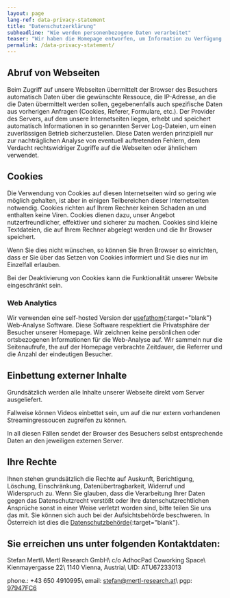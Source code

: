 ```yaml
---
layout: page
lang-ref: data-privacy-statement
title: "Datenschutzerklärung"
subheadline: "Wie werden personenbezogene Daten verarbeitet"
teaser: "Wir haben die Homepage entworfen, um Information zu Verfügung zu stellen und nicht um sie zu sammeln. Wir halten die Verarbeitung persönlicher Daten auf einem Minimum und verarbeiten etwaige personenbezogene Daten ausschließlich auf Grundlage der gesetzlichen Bestimmungen (DSGVO, TKG 2003). In diesen Datenschutzinformationen informieren wir Sie warum und wie personenbezogene Daten auf dieser Internetseite verarbeitet werden."
permalink: /data-privacy-statement/
---
```


##  Abruf von Webseiten
Beim Zugriff auf unsere Webseiten übermittelt der Browser des Besuchers automatisch Daten über die gewünschte Ressouce, die IP-Adresse, an die die Daten übermittelt werden sollen, gegebenenfalls auch spezifische Daten aus vorherigen Anfragen (Cookies, Referer, Formulare, etc.). Der Provider des Servers, auf dem unsere Internetseiten liegen, erhebt und speichert automatisch Informationen in so genannten Server Log-Dateien, um einen zuverlässigen Betrieb sicherzustellen. Diese Daten werden prinzipiell nur zur nachträglichen Analyse von eventuell auftretenden Fehlern, dem Verdacht rechtswidriger Zugriffe auf die Webseiten oder ähnlichem verwendet.

## Cookies
Die Verwendung von Cookies auf diesen Internetseiten wird so gering wie möglich gehalten, ist aber in einigen Teilbereichen dieser Internetseiten notwendig. Cookies richten auf Ihrem Rechner keinen
Schaden an und enthalten keine Viren. Cookies dienen dazu, unser Angebot nutzerfreundlicher, effektiver
und sicherer zu machen. Cookies sind kleine Textdateien, die auf Ihrem Rechner abgelegt werden und
die Ihr Browser speichert.

Wenn Sie dies nicht wünschen, so können Sie Ihren Browser so einrichten, dass er Sie über das Setzen von Cookies informiert und Sie dies nur im Einzelfall erlauben.

Bei der Deaktivierung von Cookies kann die Funktionalität unserer Website eingeschränkt sein.

### Web Analytics
Wir verwenden eine self-hosted Version der [usefathom][5]{:target="blank"} Web-Analyse Software. Diese Software respektiert die Privatsphäre der Besucher unserer Homepage. Wir zeichnen keine persönlichen oder ortsbezogenen Informationen für die Web-Analyse auf. Wir sammeln nur die Seitenaufrufe, the auf der Homepage verbrachte Zeitdauer, die Referrer und die Anzahl der eindeutigen Besucher.

## Einbettung externer Inhalte

Grundsätzlich werden alle Inhalte unserer Webseite direkt vom Server ausgeliefert.

Fallweise können Videos einbettet sein, um auf die nur extern vorhandenen Streamingressoucen zugreifen zu können.

In all diesen Fällen sendet der Browser des Besuchers selbst entsprechende Daten an den jeweiligen externen Server.

## Ihre Rechte
Ihnen stehen grundsätzlich die Rechte auf Auskunft, Berichtigung, Löschung, Einschränkung, Datenübertragbarkeit, Widerruf und Widerspruch zu. Wenn Sie glauben, dass die Verarbeitung Ihrer Daten gegen das Datenschutzrecht verstößt oder Ihre datenschutzrechtlichen Ansprüche sonst in einer Weise verletzt worden sind, bitte teilen Sie uns das mit. Sie können sich auch bei der Aufsichtsbehörde beschweren. In Österreich ist dies die [Datenschutzbehörde][4]{:target="blank"}. 

## Sie erreichen uns unter folgenden Kontaktdaten:

Stefan Mertl\\
Mertl Research GmbH\\
c/o AdhocPad Coworking Space\\
Kienmayergasse 22\\
1140 Vienna, Austria\\
UID: ATU67233013

phone.: +43 650 4910995\\
email: stefan@mertl-research.at\\
pgp: [97947FC6][1]


[1]: /assets/pgp/97947FC6.asc
[2]: https://www.dokuwiki.org/faq:cookies
[4]: https://www.dsb.gv.at/
[5]: https://usefathom.com/
[6]: https://www.dokuwiki.org
